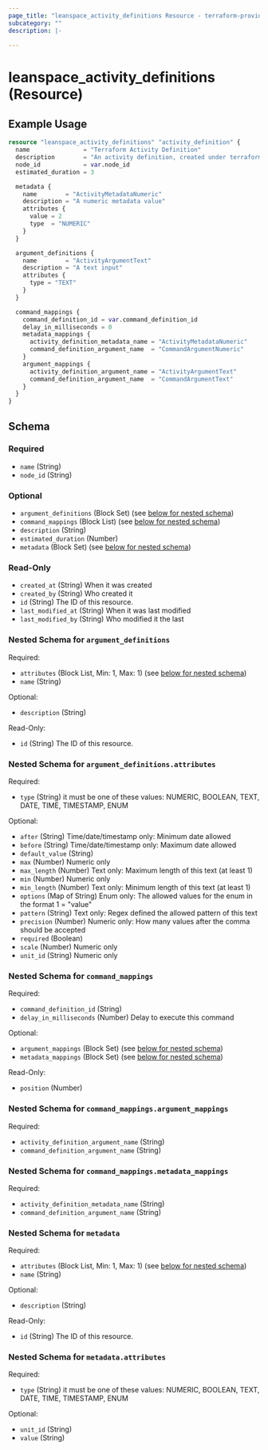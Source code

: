 ```yaml
---
page_title: "leanspace_activity_definitions Resource - terraform-provider-leanspace"
subcategory: ""
description: |-
  
---
```


# leanspace_activity_definitions (Resource)



## Example Usage

```terraform
resource "leanspace_activity_definitions" "activity_definition" {
  name               = "Terraform Activity Definition"
  description        = "An activity definition, created under terraform."
  node_id            = var.node_id
  estimated_duration = 3

  metadata {
    name        = "ActivityMetadataNumeric"
    description = "A numeric metadata value"
    attributes {
      value = 2
      type  = "NUMERIC"
    }
  }

  argument_definitions {
    name        = "ActivityArgumentText"
    description = "A text input"
    attributes {
      type = "TEXT"
    }
  }

  command_mappings {
    command_definition_id = var.command_definition_id
    delay_in_milliseconds = 0
    metadata_mappings {
      activity_definition_metadata_name = "ActivityMetadataNumeric"
      command_definition_argument_name  = "CommandArgumentNumeric"
    }
    argument_mappings {
      activity_definition_argument_name = "ActivityArgumentText"
      command_definition_argument_name  = "CommandArgumentText"
    }
  }
}
```

<!-- schema generated by tfplugindocs -->
## Schema

### Required

- `name` (String)
- `node_id` (String)

### Optional

- `argument_definitions` (Block Set) (see [below for nested schema](#nestedblock--argument_definitions))
- `command_mappings` (Block List) (see [below for nested schema](#nestedblock--command_mappings))
- `description` (String)
- `estimated_duration` (Number)
- `metadata` (Block Set) (see [below for nested schema](#nestedblock--metadata))

### Read-Only

- `created_at` (String) When it was created
- `created_by` (String) Who created it
- `id` (String) The ID of this resource.
- `last_modified_at` (String) When it was last modified
- `last_modified_by` (String) Who modified it the last

<a id="nestedblock--argument_definitions"></a>
### Nested Schema for `argument_definitions`

Required:

- `attributes` (Block List, Min: 1, Max: 1) (see [below for nested schema](#nestedblock--argument_definitions--attributes))
- `name` (String)

Optional:

- `description` (String)

Read-Only:

- `id` (String) The ID of this resource.

<a id="nestedblock--argument_definitions--attributes"></a>
### Nested Schema for `argument_definitions.attributes`

Required:

- `type` (String) it must be one of these values: NUMERIC, BOOLEAN, TEXT, DATE, TIME, TIMESTAMP, ENUM

Optional:

- `after` (String) Time/date/timestamp only: Minimum date allowed
- `before` (String) Time/date/timestamp only: Maximum date allowed
- `default_value` (String)
- `max` (Number) Numeric only
- `max_length` (Number) Text only: Maximum length of this text (at least 1)
- `min` (Number) Numeric only
- `min_length` (Number) Text only: Minimum length of this text (at least 1)
- `options` (Map of String) Enum only: The allowed values for the enum in the format 1 = "value"
- `pattern` (String) Text only: Regex defined the allowed pattern of this text
- `precision` (Number) Numeric only: How many values after the comma should be accepted
- `required` (Boolean)
- `scale` (Number) Numeric only
- `unit_id` (String) Numeric only



<a id="nestedblock--command_mappings"></a>
### Nested Schema for `command_mappings`

Required:

- `command_definition_id` (String)
- `delay_in_milliseconds` (Number) Delay to execute this command

Optional:

- `argument_mappings` (Block Set) (see [below for nested schema](#nestedblock--command_mappings--argument_mappings))
- `metadata_mappings` (Block Set) (see [below for nested schema](#nestedblock--command_mappings--metadata_mappings))

Read-Only:

- `position` (Number)

<a id="nestedblock--command_mappings--argument_mappings"></a>
### Nested Schema for `command_mappings.argument_mappings`

Required:

- `activity_definition_argument_name` (String)
- `command_definition_argument_name` (String)


<a id="nestedblock--command_mappings--metadata_mappings"></a>
### Nested Schema for `command_mappings.metadata_mappings`

Required:

- `activity_definition_metadata_name` (String)
- `command_definition_argument_name` (String)



<a id="nestedblock--metadata"></a>
### Nested Schema for `metadata`

Required:

- `attributes` (Block List, Min: 1, Max: 1) (see [below for nested schema](#nestedblock--metadata--attributes))
- `name` (String)

Optional:

- `description` (String)

Read-Only:

- `id` (String) The ID of this resource.

<a id="nestedblock--metadata--attributes"></a>
### Nested Schema for `metadata.attributes`

Required:

- `type` (String) it must be one of these values: NUMERIC, BOOLEAN, TEXT, DATE, TIME, TIMESTAMP, ENUM

Optional:

- `unit_id` (String)
- `value` (String)
